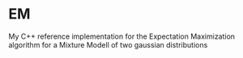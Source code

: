 # EM
My C++ reference implementation for the Expectation Maximization algorithm for a Mixture Modell of two gaussian distributions
